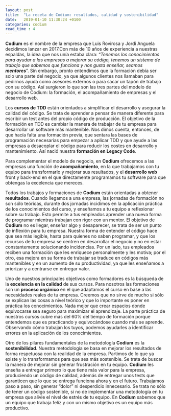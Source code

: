 ```yaml
---
layout: post
title:  "La receta de Codium: resultados, calidad y sostenibilidad"
date:   2019-01-10 11:30:24 +0100
categories: codium
read_time : 4
---
```


**Codium** es el nombre de la empresa que Luis Rovirosa y Jordi Anguela decidimos lanzar en 2017.Con más de 10 años de experiencia a nuestras espaldas, la idea que nos unía estaba clara: “_Tenemos los conocimientos para ayudar a las empresas a mejorar su código, tenemos un sistema de trabajo que sabemos que funciona y nos gusta enseñar, seamos **mentores**_”. Sin embargo, pronto entendimos que la formación debía ser solo una parte del negocio, ya que algunos clientes nos llamaban para pedirnos ayuda como asesores externos o para sacar un tapón de trabajo con su código. Así surgieron lo que son las tres partes del modelo de negocio de Codium: la formación, el acompañamiento de empresas y el desarrollo web.

Los **cursos de TDD** están orientados a simplificar el desarrollo y asegurar la calidad del código. Se trata de aprender a pensar de manera diferente para escribir un test antes del propio código de producción. El objetivo de la formación en TDD es cambiar la manera de trabajar de tu empresa para desarrollar un software más mantenible. Nos dimos cuenta, entonces, de que hacía falta una formación previa, que sentara las bases de programación necesarias para empezar a aplicar TDD y que ayude a las empresas a desacoplar el código para reducir los costes en desarrollo y mantenimiento. Así nació nuestra **formación en Legacy Code**. 

Para complementar el modelo de negocio, en **Codium** ofrecemos a las empresas una función de **acompañamiento**, en la que trabajamos con tu equipo para transformarlo y mejorar sus resultados, y el **desarrollo web** front y back-end en el que directamente programamos tu software para que obtengas la excelencia que mereces. 

Todos los trabajos y formaciones de **Codium** están orientadas a obtener **resultados**. Cuando llegamos a una empresa, las jornadas de formación no son sólo teóricas, durante dos jornadas incidimos en la aplicación práctica de los conocimientos del curso, y enseñamos a tu equipo a reflexionar sobre su trabajo. Esto permite a tus empleados aprender una nueva forma de programar mientras trabajan con rigor con un mentor. El objetivo de **Codium** no es llegar, enseñar algo y desaparecer, se trata de ser un punto de inflexión para tu empresa. Nuestra forma de entender el código hace que sea más legible, hasta para quienes no saben programar, y que los recursos de tu empresa se centren en desarrollar el negocio y no en estar constantemente solucionando incidencias. Por un lado, tus empleados reciben una formación que les enriquece personalmente y les motiva; por el otro, esa mejora en su forma de trabajar se traduce en códigos más mantenibles y en un aumento de su productividad, ya que les enseñamos a priorizar y a centrarse en entregar valor.

Uno de nuestros principales objetivos como formadores es la búsqueda de la **excelencia en la calidad** de sus cursos. Para nosotros las formaciones son un **proceso orgánico** en el que adaptamos el curso en base a las necesidades reales de tu empresa. Creemos que no sirve de mucho si sólo se explican las cosas a nivel teórico y que lo importante es poner en práctica los conocimientos. Nada mejor que crear espacios donde equivocarse sea seguro para maximizar el aprendizaje. La parte práctica de nuestros cursos cubre más del 60% del tiempo de formación porque entendemos que es practicando y equivocándose cuando más se aprende. Observando cómo trabajan los tuyos, podemos ayudarles a identificar errores en la aplicación de los conocimientos. 

Otro de los pilares fundamentales de la metodología **Codium** es la **sostenibilidad**. Nuestra metodología se basa en mejorar los resultados de forma respetuosa con la realidad de la empresa. Partimos de lo que ya existe y lo transformamos para que sea más sostenible. Se trata de buscar la manera de mejorar sin generar frustración en tu equipo. **Codium** les enseña a entregar primero lo que tiene más valor para  la empresa, produciendo un código de calidad, además de entregar unos tests que garanticen que lo que se entrega funciona ahora y en el futuro. Trabajamos paso a paso, sin generar “dolor” ni desperdicio innecesario. Se trata no sólo de tener un código sostenible, si no de implementar una metodología en tu empresa que alivie el nivel de estrés de tu equipo. En **Codium** sabemos que un equipo que trabaja feliz y con un mismo objetivo es un equipo más productivo.